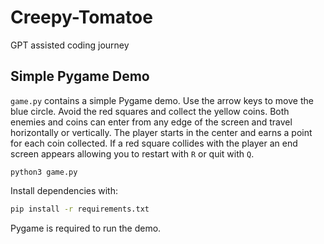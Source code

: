 # Creepy-Tomatoe

GPT assisted coding journey

## Simple Pygame Demo

`game.py` contains a simple Pygame demo. Use the arrow keys to move the blue circle.
Avoid the red squares and collect the yellow coins. Both enemies and coins can
enter from any edge of the screen and travel horizontally or vertically. The
player starts in the center and earns a point for each coin collected. If a red
square collides with the player an end screen appears allowing you to restart
with `R` or quit with `Q`.

```
python3 game.py
```

Install dependencies with:

```bash
pip install -r requirements.txt
```

Pygame is required to run the demo.
